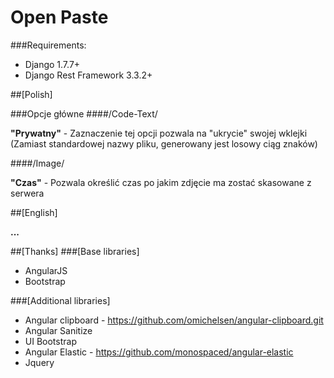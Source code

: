 # Open Paste

###Requirements:
* Django 1.7.7+
* Django Rest Framework 3.3.2+


##[Polish]

###Opcje główne
####/Code-Text/

**"Prywatny"** - Zaznaczenie tej opcji pozwala na "ukrycie" swojej wklejki (Zamiast standardowej nazwy pliku, generowany jest losowy ciąg znaków)

####/Image/

**"Czas"** - Pozwala określić czas po jakim zdjęcie ma zostać skasowane z serwera

##[English]

**...**

##[Thanks]
###[Base libraries]
* AngularJS
* Bootstrap

###[Additional libraries]
* Angular clipboard - https://github.com/omichelsen/angular-clipboard.git
* Angular Sanitize
* UI Bootstrap
* Angular Elastic - https://github.com/monospaced/angular-elastic
* Jquery